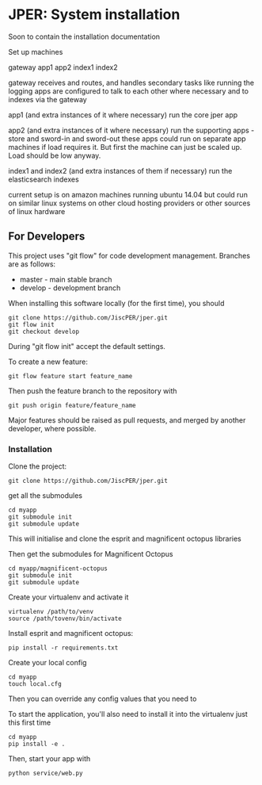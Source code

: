# JPER: System installation

Soon to contain the installation documentation

Set up machines

gateway
app1
app2
index1
index2

gateway receives and routes, and handles secondary tasks like running the logging
apps are configured to talk to each other where necessary and to indexes via the gateway

app1 (and extra instances of it where necessary) run the core jper app

app2 (and extra instances of it where necessary) run the supporting apps - store and sword-in and sword-out
these apps could run on separate app machines if load requires it. But first the machine can just be scaled up.
Load should be low anyway.

index1 and index2 (and extra instances of them if necessary) run the elasticsearch indexes

current setup is on amazon machines running ubuntu 14.04 but could run on similar linux systems on other cloud hosting providers or other sources of linux hardware

## For Developers

This project uses "git flow" for code development management.  Branches are as follows:

* master - main stable branch
* develop - development branch

When installing this software locally (for the first time), you should

    git clone https://github.com/JiscPER/jper.git
    git flow init
    git checkout develop

During "git flow init" accept the default settings.

To create a new feature:

    git flow feature start feature_name
    
Then push the feature branch to the repository with

    git push origin feature/feature_name
    
Major features should be raised as pull requests, and merged by another developer, where possible.


### Installation

Clone the project:

    git clone https://github.com/JiscPER/jper.git

get all the submodules

    cd myapp
    git submodule init
    git submodule update

This will initialise and clone the esprit and magnificent octopus libraries

Then get the submodules for Magnificent Octopus

    cd myapp/magnificent-octopus
    git submodule init
    git submodule update

Create your virtualenv and activate it

    virtualenv /path/to/venv
    source /path/tovenv/bin/activate

Install esprit and magnificent octopus:

    pip install -r requirements.txt

Create your local config

    cd myapp
    touch local.cfg

Then you can override any config values that you need to

To start the application, you'll also need to install it into the virtualenv just this first time

    cd myapp
    pip install -e .

Then, start your app with

    python service/web.py

    
